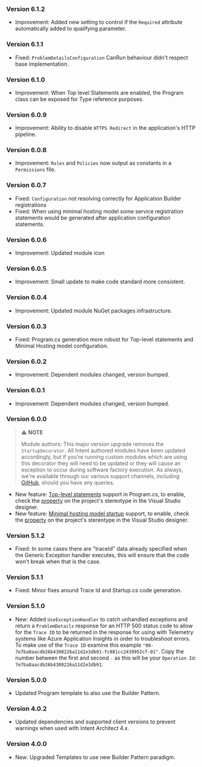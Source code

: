 ### Version 6.1.2

- Improvement: Added new setting to control if the `Required` attribute automatically added to qualifying parameter.

### Version 6.1.1

- Fixed: `ProblemDetailsConfiguration` CanRun behaviour didn't respect base implementation.

### Version 6.1.0

- Improvement: When Top level Statements are enabled, the Program class can be exposed for Type reference purposes.

### Version 6.0.9

- Improvement: Ability to disable `HTTPS Redirect` in the application's HTTP pipeline.

### Version 6.0.8

- Improvement: `Roles` and `Policies` now output as constants in a `Permissions` file.

### Version 6.0.7

- Fixed: `Configuration` not resolving correctly for Application Builder registrations
- Fixed: When using minimal hosting model some service registration statements would be generated after application configuration statements.

### Version 6.0.6

- Improvement: Updated module icon

### Version 6.0.5

- Improvement: Small update to make code standard more consistent.

### Version 6.0.4

- Improvement: Updated module NuGet packages infrastructure.

### Version 6.0.3

- Fixed: Program.cs generation more robust for Top-level statements and Minimal Hosting model configuration.

### Version 6.0.2

- Improvement: Dependent modules changed, version bumped.

### Version 6.0.1

- Improvement: Dependent modules changed, version bumped.

### Version 6.0.0

> ⚠️ **NOTE**
>
> Module authors: This major version upgrade removes the `StartupDecorator`. All Intent authored modules have been updated accordingly, but if you're running custom modules which are using this decorator they will need to be updated or they will cause an exception to occur during software factory execution. As always, we're available through our various support channels, including [GitHub](https://github.com/IntentArchitect/Support/), should you have any queries.

- New feature: [Top-level statements](https://learn.microsoft.com/dotnet/csharp/fundamentals/program-structure/top-level-statements) support in Program.cs, to enable, check the [property](https://github.com/IntentArchitect/Intent.Modules.NET/blob/development/Modules/Intent.Modules.VisualStudio.Projects/README.md#use-top-level-statements) on the project's stereotype in the Visual Studio designer.
- New feature: [Minimal hosting model startup](https://learn.microsoft.com/aspnet/core/migration/50-to-60#use-startup-with-the-new-minimal-hosting-model) support, to enable, check the [property](https://github.com/IntentArchitect/Intent.Modules.NET/blob/development/Modules/Intent.Modules.VisualStudio.Projects/README.md#use-minimal-hosting-model) on the project's stereotype in the Visual Studio designer.

### Version 5.1.2

- Fixed: In some cases there are "traceId" data already specified when the Generic Exception handler executes, this will ensure that the code won't break when that is the case.

### Version 5.1.1

- Fixed: Minor fixes around Trace Id and Startup.cs code generation.

### Version 5.1.0

- New: Added `UseExceptionHandler` to catch unhandled exceptions and return a `ProblemDetails` response for an HTTP 500 status code to allow for the `Trace ID` to be returned in the response for using with Telemetry systems like Azure Application Insights in order to troubleshoot errors. To make use of the `Trace ID` examine this example `"00-7e7ba8aacdb26b4300226a11d2e3db91-fc881cc2439952cf-01"`. Copy the number between the first and second `-` as this will be your `Operation Id`: `7e7ba8aacdb26b4300226a11d2e3db91`.

### Version 5.0.0

- Updated Program template to also use the Builder Pattern.

### Version 4.0.2

- Updated dependencies and supported client versions to prevent warnings when used with Intent Architect 4.x.

### Version 4.0.0

- New: Upgraded Templates to use new Builder Pattern paradigm.

